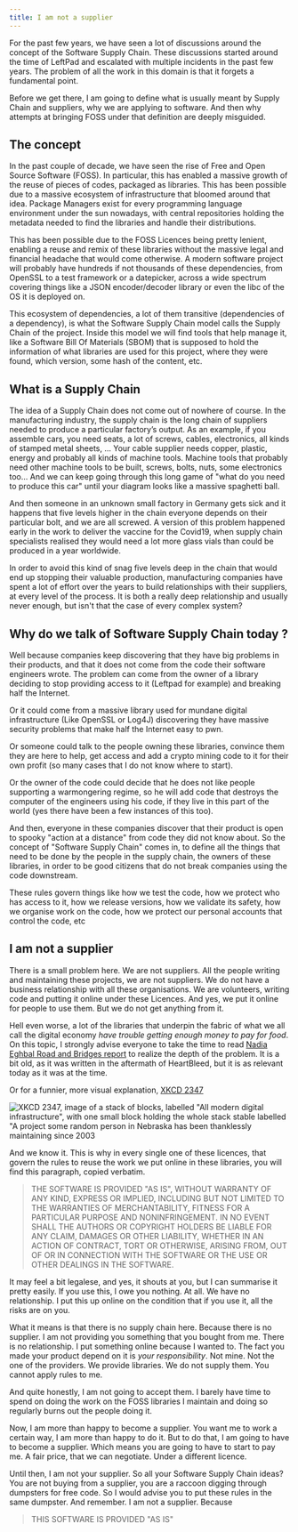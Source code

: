 ```yaml
---
title: I am not a supplier
---
```


For the past few years, we have seen a lot of discussions around the concept of the Software Supply Chain. These discussions started around the time of LeftPad and escalated with multiple incidents in the past few years. The problem of all the work in this domain is that it forgets a fundamental point. <!--more-->

Before we get there, I am going to define what is usually meant by Supply Chain and suppliers, why we are applying to software. And then why attempts at bringing FOSS under that definition are deeply misguided.

## The concept

In the past couple of decade, we have seen the rise of Free and Open Source Software (FOSS). In particular, this has enabled a massive growth of the reuse of pieces of codes, packaged as libraries. This has been possible due to a massive ecosystem of infrastructure that bloomed around that idea. Package Managers exist for every programming language environment under the sun nowadays, with central repositories holding the metadata needed to find the libraries and handle their distributions.

This has been possible due to the FOSS Licences being pretty lenient, enabling a reuse and remix of these libraries without the massive legal and financial headache that would come otherwise. A modern software project will probably have hundreds if not thousands of these dependencies, from OpenSSL to a test framework or a datepicker, across a wide spectrum covering things like a JSON encoder/decoder library or even the libc of the OS it is deployed on.

This ecosystem of dependencies, a lot of them transitive (dependencies of a dependency), is what the Software Supply Chain model calls the Supply Chain of the project. Inside this model we will find tools that help manage it, like a Software Bill Of Materials (SBOM) that is supposed to hold the information of what libraries are used for this project, where they were found, which version, some hash of the content, etc.

## What is a Supply Chain

The idea of a Supply Chain does not come out of nowhere of course. In the manufacturing industry, the supply chain is the long chain of suppliers needed to produce a particular factory’s output. As an example, if you assemble cars, you need seats, a lot of screws, cables, electronics, all kinds of stamped metal sheets, ... Your cable supplier needs copper, plastic, energy and probably all kinds of machine tools. Machine tools that probably need other machine tools to be built, screws, bolts, nuts, some electronics too... And we can keep going through this long game of "what do you need to produce this car" until your diagram looks like a massive spaghetti ball.

And then someone in an unknown small factory in Germany gets sick and it happens that five levels higher in the chain everyone depends on their particular bolt, and we are all screwed. A version of this problem happened early in the work to deliver the vaccine for the Covid19, when supply chain specialists realised they would need a lot more glass vials than could be produced in a year worldwide.

In order to avoid this kind of snag five levels deep in the chain that would end up stopping their valuable production, manufacturing companies have spent a lot of effort over the years to build relationships with their suppliers, at every level of the process. It is both a really deep relationship and usually never enough, but isn't that the case of every complex system?

## Why do we talk of Software Supply Chain today ?

Well because companies keep discovering that they have big problems in their products, and that it does not come from the code their software engineers wrote. The problem can come from the owner of a library deciding to stop providing access to it (Leftpad for example) and breaking half the Internet.

Or it could come from a massive library used for mundane digital infrastructure (Like OpenSSL or Log4J) discovering they have massive security problems that make half the Internet easy to pwn.

Or someone could talk to the people owning these libraries, convince them they are here to help, get access and add a crypto mining code to it for their own profit (so many cases that I do not know where to start).

Or the owner of the code could decide that he does not like people supporting a warmongering regime, so he will add code that destroys the computer of the engineers using his code, if they live in this part of the world (yes there have been a few instances of this too).

And then, everyone in these companies discover that their product is open to spooky "action at a distance" from code they did not know about. So the concept of "Software Supply Chain" comes in, to define all the things that need to be done by the people in the supply chain, the owners of these libraries, in order to be good citizens that do not break companies using the code downstream.

These rules govern things like how we test the code, how we protect who has access to it, how we release versions, how we validate its safety, how we organise work on the code, how we protect our personal accounts that control the code, etc

## I am not a supplier

There is a small problem here. We are not suppliers. All the people writing and maintaining these projects, we are not suppliers. We do not have a business relationship with all these organisations. We are volunteers, writing code and putting it online under these Licences. And yes, we put it online for people to use them. But we do not get anything from it.

Hell even worse, a lot of the libraries that underpin the fabric of what we all call the digital economy _have trouble getting enough money to pay for food_. On this topic, I strongly advise everyone to take the time to read [Nadia Eghbal Road and Bridges report](https://www.fordfoundation.org/work/learning/research-reports/roads-and-bridges-the-unseen-labor-behind-our-digital-infrastructure/) to realize the depth of the problem. It is a bit old, as it was written in the aftermath of HeartBleed, but it is as relevant today as it was at the time.

Or for a funnier, more visual explanation, [XKCD 2347](https://xkcd.com/2347/)

![XKCD 2347, image of a stack of blocks, labelled "All modern digital infrastructure", with one small block holding the whole stack stable labelled "A project some random person in Nebraska has been thanklessly maintaining since 2003](https://imgs.xkcd.com/comics/dependency.png)

And we know it. This is why in every single one of these licences, that govern the rules to reuse the work we put online in these libraries, you will find this paragraph, copied verbatim.

> THE SOFTWARE IS PROVIDED "AS IS", WITHOUT WARRANTY OF ANY KIND, EXPRESS OR IMPLIED, INCLUDING BUT NOT LIMITED TO THE WARRANTIES OF MERCHANTABILITY, FITNESS FOR A PARTICULAR PURPOSE AND NONINFRINGEMENT. IN NO EVENT SHALL THE AUTHORS OR COPYRIGHT HOLDERS BE LIABLE FOR ANY CLAIM, DAMAGES OR OTHER LIABILITY, WHETHER IN AN ACTION OF CONTRACT, TORT OR OTHERWISE, ARISING FROM, OUT OF OR IN CONNECTION WITH THE SOFTWARE OR THE USE OR OTHER DEALINGS IN THE SOFTWARE.

It may feel a bit legalese, and yes, it shouts at you, but I can summarise it pretty easily. If you use this, I owe you nothing. At all. We have no relationship. I put this up online on the condition that if you use it, all the risks are on you.

What it means is that there is no supply chain here. Because there is no supplier. I am not providing you something that you bought from me. There is no relationship. I put something online because I wanted to. The fact you made your product depend on it is _your responsibility_. Not mine. Not the one of the providers. We provide libraries. We do not supply them. You cannot apply rules to me.

And quite honestly, I am not going to accept them. I barely have time to spend on doing the work on the FOSS libraries I maintain and doing so regularly burns out the people doing it.

Now, I am more than happy to become a supplier. You want me to work a certain way, I am more than happy to do it. But to do that, I am going to have to become a supplier. Which means you are going to have to start to pay me. A fair price, that we can negotiate. Under a different licence.

Until then, I am not your supplier. So all your Software Supply Chain ideas? You are not buying from a supplier, you are a raccoon digging through dumpsters for free code. So I would advise you to put these rules in the same dumpster. And remember. I am not a supplier. Because
 
> THIS SOFTWARE IS PROVIDED "AS IS"
